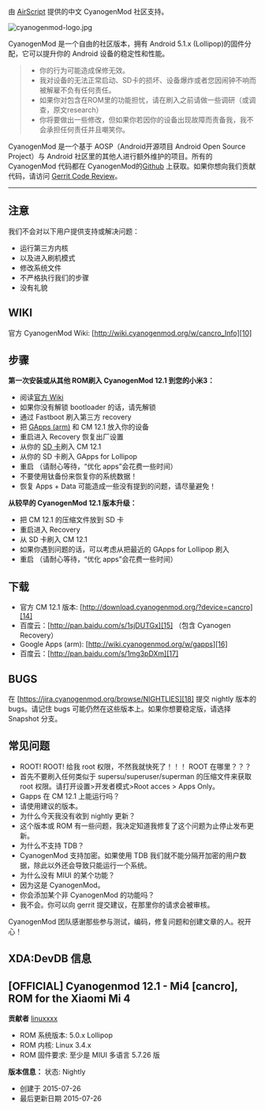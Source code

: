 由 [AirScript][6] 提供的中文 CyanogenMod 社区支持。

![cyanogenmod-logo.jpg][7]

CyanogenMod 是一个自由的社区版本，拥有 Android 5.1.x (Lollipop)的固件分配，它可以提升你的 Android 设备的稳定性和性能。

> * 你的行为可能造成保修无效。
> * 我对设备的无法正常启动、SD卡的损坏、设备爆炸或者您因闹钟不响而被解雇不负有任何责任。
> * 如果你对包含在ROM里的功能担忧，请在刷入之前请做一些调研（或调查，原文research）
> * 你将要做出一些修改，但如果你若因你的设备出现故障而责备我，我不会承担任何责任并且嘲笑你。

CyanogenMod 是一个基于 AOSP（Android开源项目 Android Open Source Project）与 Android 社区里的其他人进行额外维护的项目。所有的 CyanogenMod 代码都在 CyanogenMod的[Github][8] 上获取。如果你想向我们贡献代码，请访问 [Gerrit Code Review][9]。


----------


注意
---
我们不会对以下用户提供支持或解决问题：
 - 运行第三方内核
 - 以及进入刷机模式
 - 修改系统文件
 - 不严格执行我们的步骤
 - 没有礼貌

WIKI
----

官方 CyanogenMod Wiki: [http://wiki.cyanogenmod.org/w/cancro_Info][10]

步骤
--

**第一次安装或从其他 ROM刷入 CyanogenMod 12.1 到您的小米3：**

 - 阅读[官方 Wiki][11]
 - 如果你没有解锁 bootloader 的话，请先解锁
 - 通过 Fastboot 刷入第三方 recovery
 - 把 [GApps (arm)][12] 和 CM 12.1 放入你的设备
 - 重启进入 Recovery 恢复出厂设置
 - 从你的 [SD 卡][13]刷入 CM 12.1
 - 从你的 SD 卡刷入 GApps for Lollipop
 - 重启 （请耐心等待，“优化 apps”会花费一些时间）
 - 不要使用钛备份来恢复你的系统数据！
 - 恢复 Apps + Data 可能造成一些没有提到的问题，请尽量避免！

**从较早的 CyanogenMod 12.1 版本升级：**
 - 把 CM 12.1 的压缩文件放到 SD 卡
 - 重启进入 Recovery
 - 从 SD 卡刷入 CM 12.1
 - 如果你遇到问题的话，可以考虑从把最近的 GApps for Lollipop 刷入
 - 重启 （请耐心等待，“优化 apps”会花费一些时间）

下载
---

 - 官方 CM 12.1 版本: [http://download.cyanogenmod.org/?device=cancro][14]
 - 百度云：[http://pan.baidu.com/s/1sjDUTGx][15] （包含 Cyanogen Recovery）
 - Google Apps (arm): [http://wiki.cyanogenmod.org/w/gapps][16]
 - 百度云：[http://pan.baidu.com/s/1mg3pDXm][17]

BUGS
----

在 [https://jira.cyanogenmod.org/browse/NIGHTLIES][18] 提交 nightly 版本的 bugs。请记住 bugs 可能仍然在这些版本上。如果你想要稳定版，请选择 Snapshot 分支。

常见问题
----

 - ROOT! ROOT! 给我 root 权限，不然我就快死了！！！ ROOT 在哪里？？？
 - 首先不要刷入任何类似于 supersu/superuser/superman 的压缩文件来获取 root 权限。请打开设置>开发者模式>Root  acces > Apps Only。
 - Gapps 在 CM 12.1 上能运行吗？
 - 请使用建议的版本。
 - 为什么今天我没有收到 nightly 更新？
 - 这个版本或 ROM 有一些问题，我决定知道我修复了这个问题为止停止发布更新。
 - 为什么不支持 TDB？
 - CyanogenMod 支持加密。如果使用 TDB 我们就不能分隔开加密的用户数据，除此以外还会导致只能运行一个系统。
 - 为什么没有 MIUI 的某个功能？
 - 因为这是 CyanogenMod。
 - 你会添加某个非 CyanogenMod 的功能吗？
 - 我不会。你可以向 gerrit 提交建议，在那里你的请求会被审核。

CyanogenMod 团队感谢那些参与测试，编码，修复问题和创建文章的人。祝开心！

XDA:DevDB 信息
---------------------

[OFFICIAL] Cyanogenmod 12.1 - Mi4 [cancro], ROM for the Xiaomi Mi 4
-------------------------------------------------------------------

**贡献者**
[linuxxxx][19]
 - ROM 系统版本: 5.0.x Lollipop
 - ROM 内核: Linux 3.4.x
 - ROM 固件要求: 至少是 MIUI 多语言 5.7.26 版

**版本信息：**
状态: Nightly

 - 创建于 2015-07-26
 - 最后更新日期 2015-07-26



  [6]: https://www.airscr.com/
  [7]: https://dn-airscr.qbox.me/2015/08/2964752827.png
  [8]: https://github.com/CyanogenMod
  [9]: http://review.cyanogenmod.org/
  [10]: http://wiki.cyanogenmod.org/w/cancro_Info
  [11]: https://wiki.cyanogenmod.org/w/Cancro_Info
  [12]: https://wiki.cyanogenmod.org/w/Google_Apps
  [13]: http://viglink.pgpartner.com/rd.php?r=814&m=1099149112&q=n&rdgt=1439828024&it=1440260024&et=1440432824&priceret=8.01&pg=~~3&k=241a7c323155ea01274b0f73b4ea903e&source=feed&url=http%3A%2F%2Fc%2Eaffil%2Ewalmart%2Ecom%2Ft%2Fcsepg01%3Fl%3Dhttp%253A%252F%252Fwww%2Ewalmart%2Ecom%252Fip%252FUnirex-MicroSD-High-Capacity-Card-4GB-Class-4-with-SD-Adapter%252F43743321%253Fwmlspartner%253Dpricegrabber%2Ecom%2526affcmpid%253D2919630514%2526tmode%253D0000%2526bcfg%253D00a4367205b76052a26ec27645e379fa%2526veh%253Dcse&st=feed&mt=~~~~~~~~n~~~
  [14]: http://download.cyanogenmod.org/?device=cancro
  [15]: http://pan.baidu.com/s/1sjDUTGx
  [16]: http://wiki.cyanogenmod.org/w/gapps
  [17]: http://pan.baidu.com/s/1mg3pDXm
  [18]: https://jira.cyanogenmod.org/browse/NIGHTLIES
  [19]: http://forum.xda-developers.com/member.php?u=5451053
  [20]: http://www.airscr.com/
  [21]: http://forum.xda-developers.com/mi-4/orig-development/official-cyanogenmod-12-1-mi4-t3165625
